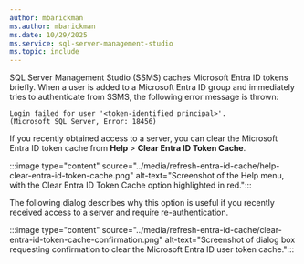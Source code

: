 ```yaml
---
author: mbarickman
ms.author: mbarickman
ms.date: 10/29/2025
ms.service: sql-server-management-studio
ms.topic: include
---
```

SQL Server Management Studio (SSMS) caches Microsoft Entra ID tokens briefly. When a user is added to a Microsoft Entra ID group and immediately tries to authenticate from SSMS, the following error message is thrown:

```output
Login failed for user '<token-identified principal>'.
(Microsoft SQL Server, Error: 18456)
```

If you recently obtained access to a server, you can clear the Microsoft Entra ID token cache from **Help** > **Clear Entra ID Token Cache**.

:::image type="content" source="../media/refresh-entra-id-cache/help-clear-entra-id-token-cache.png" alt-text="Screenshot of the Help menu, with the Clear Entra ID Token Cache option highlighted in red.":::

The following dialog describes why this option is useful if you recently received access to a server and require re-authentication.

:::image type="content" source="../media/refresh-entra-id-cache/clear-entra-id-token-cache-confirmation.png" alt-text="Screenshot of dialog box requesting confirmation to clear the Microsoft Entra ID user token cache.":::
